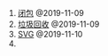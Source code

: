 1. [闭包](./JavaScript/闭包.md) @2019-11-09
2. [垃圾回收](./JavaScript/垃圾回收.md) @2019-11-09
3. [SVG](./可视化/SVG.md) @2019-11-10
4. 

